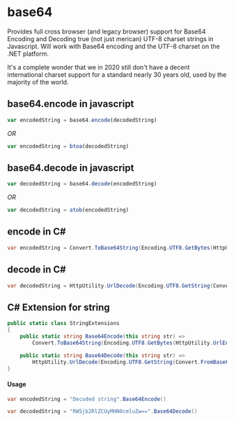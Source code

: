 # base64
Provides full cross browser (and legacy browser) support for Base64 Encoding and Decoding true (not just merican) UTF-8 charset strings in Javascript. Will work with Base64 encoding and the UTF-8 charset on the .NET platform.

It's a complete wonder that we in 2020 still don't have a decent international charset support for a standard nearly 30 years old, used by the majority of the world.

## base64.encode in javascript
```javascript
var encodedString = base64.encode(decodedString)
```
_OR_
```javascript
var encodedString = btoa(decodedString)
```
## base64.decode in javascript
```javascript
var decodedString = base64.decode(encodedString)
```
_OR_
```javascript
var decodedString = atob(encodedString)
```
## encode in C#
```csharp
var encodedString = Convert.ToBase64String(Encoding.UTF8.GetBytes(HttpUtility.UrlEncode("Decoded string")))
```
## decode in C#
```csharp
var decodedString = HttpUtility.UrlDecode(Encoding.UTF8.GetString(Convert.FromBase64String("RW5jb2RlZCUyMHN0cmluZw==")))
```
## C# Extension for string
```csharp
public static class StringExtensions
{
    public static string Base64Encode(this string str) =>
        Convert.ToBase64String(Encoding.UTF8.GetBytes(HttpUtility.UrlEncode(str ?? string.Empty)));

    public static string Base64Decode(this string str) =>
        HttpUtility.UrlDecode(Encoding.UTF8.GetString(Convert.FromBase64String(str)));
}
```
#### Usage
```csharp
var encodedString = "Decoded string".Base64Encode()
```

```csharp
var decodedString = "RW5jb2RlZCUyMHN0cmluZw==".Base64Decode()
```
